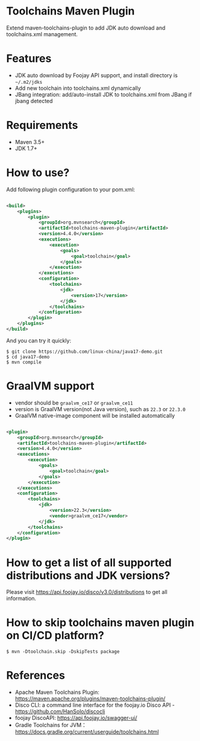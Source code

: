 <!--
    Licensed to the Apache Software Foundation (ASF) under one
    or more contributor license agreements.  See the NOTICE file
    distributed with this work for additional information
    regarding copyright ownership.  The ASF licenses this file
    to you under the Apache License, Version 2.0 (the
    "License"); you may not use this file except in compliance
    with the License.  You may obtain a copy of the License at
      http://www.apache.org/licenses/LICENSE-2.0
    Unless required by applicable law or agreed to in writing,
    software distributed under the License is distributed on an
    "AS IS" BASIS, WITHOUT WARRANTIES OR CONDITIONS OF ANY
    KIND, either express or implied.  See the License for the
    specific language governing permissions and limitations
    under the License.
-->
Toolchains Maven Plugin
=========================

Extend maven-toolchains-plugin to add JDK auto download and toolchains.xml management.

# Features

* JDK auto download by Foojay API support, and install directory is `~/.m2/jdks`
* Add new toolchain into toolchains.xml dynamically
* JBang integration: add/auto-install JDK to toolchains.xml from JBang if jbang detected

# Requirements

* Maven 3.5+
* JDK 1.7+

# How to use?

Add following plugin configuration to your pom.xml:

```xml

<build>
    <plugins>
        <plugin>
            <groupId>org.mvnsearch</groupId>
            <artifactId>toolchains-maven-plugin</artifactId>
            <version>4.4.0</version>
            <executions>
                <execution>
                    <goals>
                        <goal>toolchain</goal>
                    </goals>
                </execution>
            </executions>
            <configuration>
                <toolchains>
                    <jdk>
                        <version>17</version>
                    </jdk>
                </toolchains>
            </configuration>
        </plugin>
    </plugins>
</build>
```

And you can try it quickly:

```
$ git clone https://github.com/linux-china/java17-demo.git
$ cd java17-demo
$ mvn compile
```    

# GraalVM support

* vendor should be `graalvm_ce17` or `graalvm_ce11`
* version is GraalVM version(not Java version), such as `22.3` or `22.3.0`
* GraalVM native-image component will be installed automatically

```xml

<plugin>
    <groupId>org.mvnsearch</groupId>
    <artifactId>toolchains-maven-plugin</artifactId>
    <version>4.4.0</version>
    <executions>
        <execution>
            <goals>
                <goal>toolchain</goal>
            </goals>
        </execution>
    </executions>
    <configuration>
        <toolchains>
            <jdk>
                <version>22.3</version>
                <vendor>graalvm_ce17</vendor>
            </jdk>
        </toolchains>
    </configuration>
</plugin>
```
 
# How to get a list of all supported distributions and JDK versions?

Please visit https://api.foojay.io/disco/v3.0/distributions to get all information.

# How to skip toolchains maven plugin on CI/CD platform?

```
$ mvn -Dtoolchain.skip -DskipTests package
```

# References

* Apache Maven Toolchains Plugin: https://maven.apache.org/plugins/maven-toolchains-plugin/
* Disco CLI: a command line interface for the foojay.io Disco API - https://github.com/HanSolo/discocli
* foojay DiscoAPI: https://api.foojay.io/swagger-ui/
* Gradle Toolchains for JVM：https://docs.gradle.org/current/userguide/toolchains.html 
